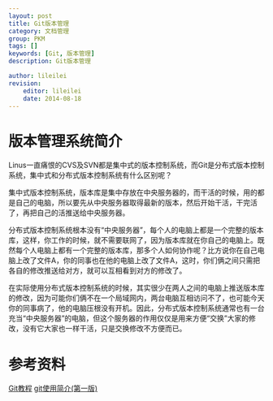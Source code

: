 ```yaml
---
layout: post
title: Git版本管理
category: 文档管理
group: PKM
tags: []
keywords: [Git, 版本管理]
description: Git版本管理

author: lileilei
revision:
    editor: lileilei
    date: 2014-08-18
---
```




# 版本管理系统简介
Linus一直痛恨的CVS及SVN都是集中式的版本控制系统，而Git是分布式版本控制系统，集中式和分布式版本控制系统有什么区别呢？

集中式版本控制系统，版本库是集中存放在中央服务器的，而干活的时候，用的都是自己的电脑，所以要先从中央服务器取得最新的版本，然后开始干活，干完活了，再把自己的活推送给中央服务器。

分布式版本控制系统根本没有“中央服务器”，每个人的电脑上都是一个完整的版本库，这样，你工作的时候，就不需要联网了，因为版本库就在你自己的电脑上。既然每个人电脑上都有一个完整的版本库，那多个人如何协作呢？比方说你在自己电脑上改了文件A，你的同事也在他的电脑上改了文件A，这时，你们俩之间只需把各自的修改推送给对方，就可以互相看到对方的修改了。

在实际使用分布式版本控制系统的时候，其实很少在两人之间的电脑上推送版本库的修改，因为可能你们俩不在一个局域网内，两台电脑互相访问不了，也可能今天你的同事病了，他的电脑压根没有开机。因此，分布式版本控制系统通常也有一台充当“中央服务器”的电脑，但这个服务器的作用仅仅是用来方便“交换”大家的修改，没有它大家也一样干活，只是交换修改不方便而已。

# 


# 参考资料
[Git教程](http://www.liaoxuefeng.com/wiki/0013739516305929606dd18361248578c67b8067c8c017b000)
[git使用简介(第一版)](http://wenku.baidu.com/link?url=Ui-yAjBrURLcVVTMoPuG9yIsA7q3icHUPdKP8s1Mmciu1PMLT1xwdOsvcLd3n9x8zwK52ENLh83rRpLfQtCmy__KpCfZwfaIfa4i2-JDrPC)